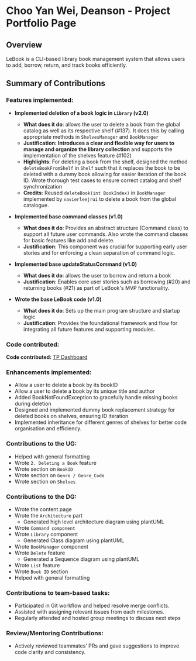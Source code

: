 # Choo Yan Wei, Deanson - Project Portfolio Page

## Overview

LeBook is a CLI-based library book management system that allows users to
add, borrow, return, and track books efficiently.

## Summary of Contributions

### Features implemented:

- **Implemented deletion of a book logic in `Library` (v2.0)**

  - **What does it do**: allows the user to delete a book from the global catalog as well as its
  respective shelf (#137). It does this by calling appropriate methods in `ShelvesManager` and `BookManager`
  - **Justification: Introduces a clear and flexible way for users to manage and organize the library collection**
  and supports the implementation of the shelves feature (#102)
  - **Highlights**: For deleting a book from the shelf, designed the method `deleteBookFromShelf` in `Shelf` such that it
        replaces the book to be deleted with a dummy book allowing for easier iteration of the book ID. Wrote thorough test cases
  to ensure correct catalog and shelf synchronization
  - **Credits**: Reused `deleteBook(int BookIndex)` in `BookManager` implemented by `xavierleejrui`
  to delete a book from the global catalogue.
  
- **Implemented base command classes (v1.0)**
  - **What does it do**: Provides an abstract structure (Command class) to support all future user commands. Also wrote the command classes
  for basic features like add and delete.
  - **Justification**: This component was crucial for supporting early user stories and for enforcing a clean separation of command logic.
- **Implemented base updateStatusCommand (v1.0)**
  - **What does it do**: allows the user to borrow and return a book
  - **Justification**: Enables core user stories such as borrowing (#20) and returning books (#21) as part of LeBook's MVP functionality.
- **Wrote the base LeBook code (v1.0)**
  - **What does it do**: Sets up the main program structure and startup logic
  - **Justification**: Provides the foundational framework and flow for integrating all future features and supporting modules.
  
### Code contributed:

**Code contributed:** [TP Dashboard](https://nus-cs2113-ay2425s2.github.io/tp-dashboard/?search=&sort=totalCommits%20dsc&sortWithin=title&timeframe=commit&mergegroup=&groupSelect=groupByRepos&breakdown=true&checkedFileTypes=docs~functional-code~test-code~other&since=2025-02-21&tabOpen=true&tabType=authorship&tabAuthor=Deanson-Choo&tabRepo=AY2425S2-CS2113-T13-3%2Ftp%5Bmaster%5D&authorshipIsMergeGroup=false&authorshipFileTypes=docs~functional-code~test-code&authorshipIsBinaryFileTypeChecked=false&authorshipIsIgnoredFilesChecked=false)

### Enhancements implemented:

- Allow a user to delete a book by its bookID
- Allow a user to delete a book by its unique title and author
- Added BookNotFoundException to gracefully handle missing books during deletion
- Designed and implemented dummy book replacement strategy for deleted books on shelves, ensuring ID iteration
- Implemented inheritance for different genres of shelves for better code organisation 
and efficiency. 

### Contributions to the UG:

- Helped with general formatting 
- Wrote `2. Deleting a Book` feature
- Wrote section on `BookID`
- Wrote section on `Genre / Genre_Code`
- Wrote section on `Shelves`

### Contributions to the DG:

- Wrote the content page
- Wrote the `Architecture` part
  - Generated high level architecture diagram using plantUML
- Wrote `Command component`
- Wrote `Library` component 
  - Generated Class diagram using plantUML
- Wrote `BookManager` component
- Wrote `Delete` feature
  - Generated a Sequence diagram using plantUML
- Wrote `List` feature
- Wrote `Book ID` section
- Helped with general formatting

### Contributions to team-based tasks:

- Participated in Git workflow and helped resolve merge conflicts.
- Assisted with assigning relevant issues from each milestones.
- Regularly attended and hosted group meetings to discuss next steps

### Review/Mentoring Contributions:

- Actively reviewed teammates’ PRs and gave suggestions to improve code clarity and consistency.
